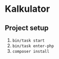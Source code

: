 # Kalkulator

## Project setup
1. ```bin/task start```
2. ```bin/task enter-php```
3. ```composer install```